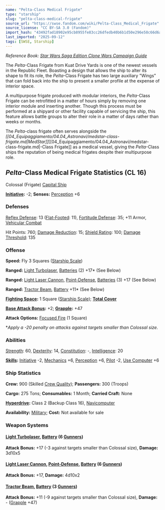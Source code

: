 ```yaml
---
name: "Pelta-Class Medical Frigate"
type: "starship"
slug: "pelta-class-medical-frigate"
source_url: "https://swse.fandom.com/wiki/Pelta-Class_Medical_Frigate"
source_license: "CC BY-SA 3.0 (Fandom)"
import_hash: "43492fad18902e95cb8955fe83cc26dfedb40b6b1d50e296e58c66d6ac160218"
last_imported: "2025-09-12"
tags: [SWSE, Starship]
---
```

*Reference Book: [Star Wars Saga Edition Clone Wars Campaign Guide](https://swse.fandom.com/wiki/Star_Wars_Saga_Edition_Clone_Wars_Campaign_Guide)*

The *Pelta*-Class Frigate from Kuat Drive Yards is one of the newest vessels in the Republic Fleet. Boasting a design that allows the ship to alter its shape to fit its role, the *Pelta*-Class Frigate has two large auxiliary "Wings" that can fold back into the ship to present a smaller profile at the expense of interior space.

A multipurpose frigate produced with modular interiors, the *Pelta*-Class Frigate can be retrofitted in a matter of hours simply by removing one interior module and inserting another. Though this process must be performed at a shipyard or other facility capable of servicing the ship, this feature allows battle groups to alter their role in a matter of days rather than weeks or months.

The *Pelta*-class frigate often serves alongside the *[[04_Equipaggiamento/04.04_Astronavi/medstar-class-frigate.md|MedStar]]*[[04_Equipaggiamento/04.04_Astronavi/medstar-class-frigate.md|-Class Frigate]] as a medical vessel, giving the *Pelta*-Class ships the reputation of being medical frigates despite their multipurpose role.

## *Pelta*-Class Medical Frigate Statistics (CL 16)
Colossal (Frigate) [Capital Ship](https://swse.fandom.com/wiki/Capital_Ship)

**[Initiative](https://swse.fandom.com/wiki/Initiative):** -2; **Senses:** [Perception](https://swse.fandom.com/wiki/Perception) +6
### Defenses
[Reflex Defense](https://swse.fandom.com/wiki/Reflex_Defense_(Vehicles)): 13 ([Flat-Footed](https://swse.fandom.com/wiki/Flat-Footed): 11), [Fortitude Defense](https://swse.fandom.com/wiki/Fortitude_Defense_(Vehicles)): 35; +11 Armor, [Vehicular Combat](https://swse.fandom.com/wiki/Vehicular_Combat)

Hit Points: 760; [Damage Reduction](https://swse.fandom.com/wiki/Damage_Reduction): 15; [Shield Rating](https://swse.fandom.com/wiki/Shield_Rating): 100; [Damage Threshold](https://swse.fandom.com/wiki/Damage_Threshold_(Vehicles)): 135
### Offense
**Speed:** Fly 3 Squares ([Starship Scale](https://swse.fandom.com/wiki/Starship_Scale))

**Ranged:** [Light Turbolaser](https://swse.fandom.com/wiki/Light_Turbolaser), [Batteries](https://swse.fandom.com/wiki/Weapon_Batteries) (2) +17* (See Below)

**Ranged:** [Light Laser Cannon](https://swse.fandom.com/wiki/Light_Laser_Cannon), [Point-Defense](https://swse.fandom.com/wiki/Point-Defense), [Batteries](https://swse.fandom.com/wiki/Weapon_Batteries) (3) +17 (See Below)

**Ranged:** [Tractor Beam](https://swse.fandom.com/wiki/Tractor_Beam), [Battery](https://swse.fandom.com/wiki/Battery) +11* (See Below)

**[Fighting Space](https://swse.fandom.com/wiki/Fighting_Space):** 1 Square ([Starship Scale](https://swse.fandom.com/wiki/Starship_Scale)); **[Total Cover](https://swse.fandom.com/wiki/Total_Cover)**

**[Base Attack Bonus](https://swse.fandom.com/wiki/Base_Attack_Bonus):** +2; **[Grapple](https://swse.fandom.com/wiki/Grapple):** +47

**Attack Options:** [Focused Fire](https://swse.fandom.com/wiki/Focused_Fire) (1 Square)

**Apply a -20 penalty on attacks against targets smaller than Colossal size.*

### Abilities
[Strength](https://swse.fandom.com/wiki/Strength): 60, [Dexterity](https://swse.fandom.com/wiki/Dexterity): 14, [Constitution](https://swse.fandom.com/wiki/Constitution): -, [Intelligence](https://swse.fandom.com/wiki/Intelligence): 20

**[Skills](https://swse.fandom.com/wiki/Skills):** [Initiative](https://swse.fandom.com/wiki/Initiative) -2, [Mechanics](https://swse.fandom.com/wiki/Mechanics) +6, [Perception](https://swse.fandom.com/wiki/Perception) +6, [Pilot](https://swse.fandom.com/wiki/Pilot) -2, [Use Computer](https://swse.fandom.com/wiki/Use_Computer) +6
### Ship Statistics
**Crew:** 900 (Skilled [Crew Quality](https://swse.fandom.com/wiki/Crew_Quality)); **Passengers:** 300 (Troops)

**Cargo:** 275 Tons; **Consumables:** 1 Month; **Carried Craft:** None

**[Hyperdrive](https://swse.fandom.com/wiki/Hyperdrive):** Class 2 (Backup Class 16), [Navicomputer](https://swse.fandom.com/wiki/Navicomputer)

**Availability:** [Military](https://swse.fandom.com/wiki/Military); **Cost:** Not available for sale
### Weapon Systems
#### [**Light Turbolaser**](https://swse.fandom.com/wiki/Light_Turbolaser)**, [Battery](https://swse.fandom.com/wiki/Battery) (6 [Gunners](https://swse.fandom.com/wiki/Gunners))**
**Attack Bonus:** +17 (-3 against targets smaller than Colossal size), **Damage:** 3d10x5
#### [**Light Laser Cannon**](https://swse.fandom.com/wiki/Light_Laser_Cannon)**, [Point-Defense](https://swse.fandom.com/wiki/Point-Defense), [Battery](https://swse.fandom.com/wiki/Battery) (6 [Gunners](https://swse.fandom.com/wiki/Gunners))**
**Attack Bonus:** +17, **Damage:** 4d10x2
#### [**Tractor Beam**](https://swse.fandom.com/wiki/Tractor_Beam)**, [Battery](https://swse.fandom.com/wiki/Battery) (3 [Gunners](https://swse.fandom.com/wiki/Gunners))**
**Attack Bonus:** +11 (-9 against targets smaller than Colossal size), **Damage:** - ([Grapple](https://swse.fandom.com/wiki/Grapple) +47)
